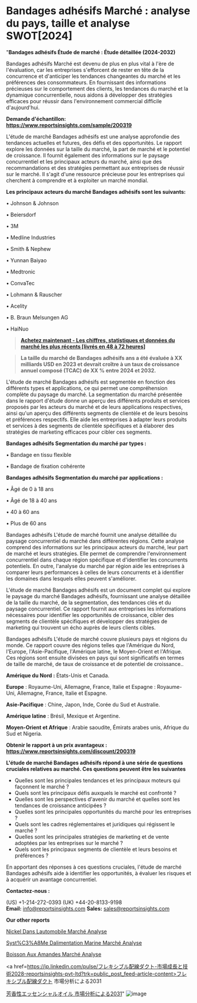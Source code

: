 # Bandages adhésifs Marché : analyse du pays, taille et analyse SWOT[2024]

"<strong>Bandages adhésifs Étude de marché : Étude détaillée (2024-2032)</strong>

Bandages adhésifs Marché est devenu de plus en plus vital à l'ère de l'évaluation, car les entreprises s'efforcent de rester en tête de la concurrence et d'anticiper les tendances changeantes du marché et les préférences des consommateurs. En fournissant des informations précieuses sur le comportement des clients, les tendances du marché et la dynamique concurrentielle, nous aidons à développer des stratégies efficaces pour réussir dans l'environnement commercial difficile d'aujourd'hui.

<strong>Demande d'échantillon: <a href=https://www.reportsinsights.com/sample/200319>https://www.reportsinsights.com/sample/200319</a></strong>

L'étude de marché Bandages adhésifs est une analyse approfondie des tendances actuelles et futures, des défis et des opportunités. Le rapport explore les données sur la taille du marché, la part de marché et le potentiel de croissance. Il fournit également des informations sur le paysage concurrentiel et les principaux acteurs du marché, ainsi que des recommandations et des stratégies permettant aux entreprises de réussir sur le marché. Il s'agit d'une ressource précieuse pour les entreprises qui cherchent à comprendre et à exploiter un marché mondial.

<strong>Les principaux acteurs du marché Bandages adhésifs sont les suivants:</strong>

• Johnson & Johnson

• Beiersdorf

• 3M

• Medline Industries

• Smith & Nephew

• Yunnan Baiyao

• Medtronic

• ConvaTec

• Lohmann & Rauscher

• Acelity

• B. Braun Melsungen AG

• HaiNuo
<blockquote><a href=https://www.reportsinsights.com/buynow/200319><span style=text-decoration: underline;><strong>Achetez maintenant - Les chiffres, statistiques et données du marché les plus récents [livrés en 48 à 72 heures]</strong></span></a></blockquote>
<blockquote><span style=text-decoration: underline;><strong>La taille du marché de Bandages adhésifs ans a été évaluée à XX milliards USD en 2023 et devrait croître à un taux de croissance annuel composé (TCAC) de XX % entre 2024 et 2032.</strong></span></blockquote>
L'étude de marché Bandages adhésifs est segmentée en fonction des différents types et applications, ce qui permet une compréhension complète du paysage du marché. La segmentation du marché présentée dans le rapport d'étude donne un aperçu des différents produits et services proposés par les acteurs du marché et de leurs applications respectives, ainsi qu'un aperçu des différents segments de clientèle et de leurs besoins et préférences respectifs. Elle aide les entreprises à adapter leurs produits et services à des segments de clientèle spécifiques et à élaborer des stratégies de marketing efficaces pour cibler ces segments.

<strong>Bandages adhésifs Segmentation du marché par types :</strong>

• Bandage en tissu flexible

• Bandage de fixation cohérente

<strong>Bandages adhésifs Segmentation du marché par applications :</strong>

• Âgé de 0 à 18 ans

• Âgé de 18 à 40 ans

• 40 à 60 ans

• Plus de 60 ans

Bandages adhésifs L'étude de marché fournit une analyse détaillée du paysage concurrentiel du marché dans différentes régions. Cette analyse comprend des informations sur les principaux acteurs du marché, leur part de marché et leurs stratégies. Elle permet de comprendre l'environnement concurrentiel dans chaque région spécifique et d'identifier les concurrents potentiels. En outre, l'analyse du marché par région aide les entreprises à comparer leurs performances à celles de leurs concurrents et à identifier les domaines dans lesquels elles peuvent s'améliorer.

L'étude de marché Bandages adhésifs est un document complet qui explore le paysage du marché Bandages adhésifs, fournissant une analyse détaillée de la taille du marché, de la segmentation, des tendances clés et du paysage concurrentiel. Ce rapport fournit aux entreprises les informations nécessaires pour identifier les opportunités de croissance, cibler des segments de clientèle spécifiques et développer des stratégies de marketing qui trouvent un écho auprès de leurs clients cibles.

Bandages adhésifs L'étude de marché couvre plusieurs pays et régions du monde. Ce rapport couvre des régions telles que l'Amérique du Nord, l'Europe, l'Asie-Pacifique, l'Amérique latine, le Moyen-Orient et l'Afrique. Ces régions sont ensuite divisées en pays qui sont significatifs en termes de taille de marché, de taux de croissance et de potentiel de croissance..

<strong>Amérique du Nord :</strong> États-Unis et Canada.

<strong>Europe</strong> : Royaume-Uni, Allemagne, France, Italie et Espagne : Royaume-Uni, Allemagne, France, Italie et Espagne.

<strong>Asie-Pacifique</strong> : Chine, Japon, Inde, Corée du Sud et Australie.

<strong>Amérique latine</strong> : Brésil, Mexique et Argentine.

<strong>Moyen-Orient et Afrique</strong> : Arabie saoudite, Émirats arabes unis, Afrique du Sud et Nigeria.

<strong>Obtenir le rapport à un prix avantageux : <a href=https://www.reportsinsights.com/discount/200319>https://www.reportsinsights.com/discount/200319</a></strong>

<strong>L'étude de marché Bandages adhésifs répond à une série de questions cruciales relatives au marché. Ces questions peuvent être les suivantes</strong>
<ul>
  <li>Quelles sont les principales tendances et les principaux moteurs qui façonnent le marché ?</li>
  <li>Quels sont les principaux défis auxquels le marché est confronté ?</li>
  <li>Quelles sont les perspectives d'avenir du marché et quelles sont les tendances de croissance anticipées ?</li>
  <li>Quelles sont les principales opportunités du marché pour les entreprises ?</li>
  <li>Quels sont les cadres réglementaires et juridiques qui régissent le marché ?</li>
  <li>Quelles sont les principales stratégies de marketing et de vente adoptées par les entreprises sur le marché ?</li>
  <li>Quels sont les principaux segments de clientèle et leurs besoins et préférences ?</li>
</ul>
En apportant des réponses à ces questions cruciales, l'étude de marché Bandages adhésifs aide à identifier les opportunités, à évaluer les risques et à acquérir un avantage concurrentiel.

<strong>Contactez-nous :</strong>

(US) +1-214-272-0393
(UK) +44-20-8133-9198
<strong>Email:</strong> <a>info@reportsinsights.com</a>
<strong>Sales:</strong> <a>sales@reportsinsights.com</a>

<strong>Our other reports</strong>

<a href=https://www.linkedin.com/pulse/nickel-dans-lautomobile-march%C3%A9-analyse-des-parts-8yazc/>Nickel Dans Lautomobile Marché Analyse</a>

<a href=https://www.linkedin.com/pulse/syst%C3%A8me-dalimentation-marine-march%C3%A9-rapport-cs3nf/>Syst%C3%A8Me Dalimentation Marine Marché Analyse</a>

<a href=https://www.linkedin.com/pulse/boisson-aux-amandes-march%C3%A9-perspective-par-byewf/>Boisson Aux Amandes Marché Analyse</a>

<a href=https://jp.linkedin.com/pulse/フレキシブル配線ダクト-市場成長と技術2028-reportsinsights-pvt-ltd?trk=public_post_feed-article-content>フレキシブル配線ダクト 市場分析による2031</a>

<a href=https://www.linkedin.com/pulse/芳香性エッセンシャルオイル-市場2023の収益と成長要因-reports-insights-expert/>芳香性エッセンシャルオイル 市場分析による2031</a>"
![image](https://github.com/daminid12/RIresearchers/assets/158430485/6e7d8737-353f-49d3-9168-c6608a804712)

